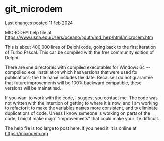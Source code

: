 # git_microdem
 
Last changes posted 11 Feb 2024

MICRODEM help file at https://www.usna.edu/Users/oceano/pguth/md_help/html/microdem.htm

This is about 400,000 lines of Delphi code, going back to the first iteration of Turbo Pascal.  This can be compiled with the free community edition of Delphi.

There are one directories with compiled executables for Windows 64
--compoiled_exe_installation which has versions that were used for publications; the file name includes the date.  Because I do not guarantee that future improvements will be 100% backward compatible, these versions will be mainatined.

If you want to work with the code, I suggest you contact me. The code was not written with the intention of getting to where it is now, and I am working to refactor it to make the variables names more consistent, and to eliminate duplications of code.  Unless I know someone is working on parts of the code, I might make major "improvements" that could make your life difficult.

The help file is too large to post here.  If you need it, it is online at https://microdem.org

